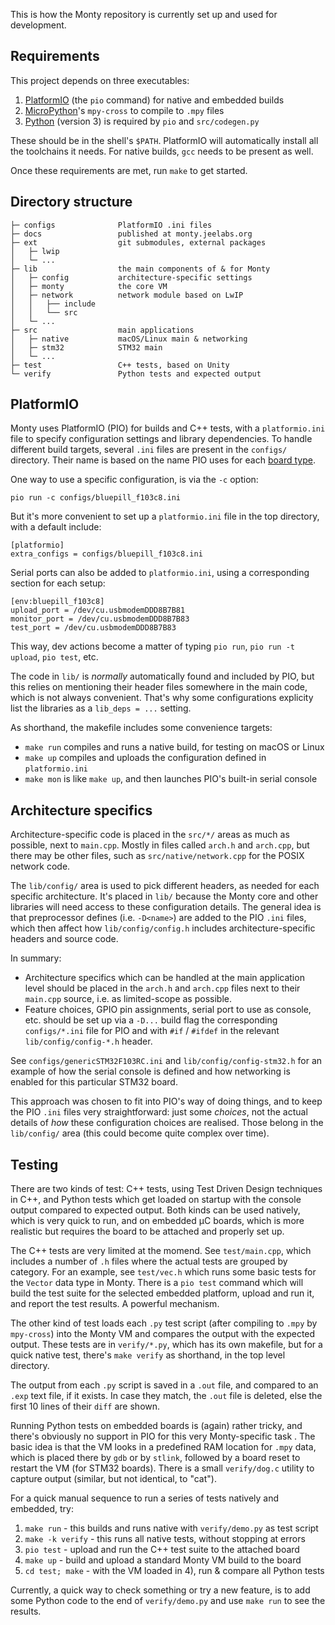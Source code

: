 This is how the Monty repository is currently set up and used for development.

## Requirements

This project depends on three executables:

1. [PlatformIO][PIO] (the `pio` command) for native and embedded builds
2. [MicroPython](https://micropython.org/)'s `mpy-cross` to compile to `.mpy`
   files
3. [Python](https://www.python.org/) (version 3) is required by `pio` and
   `src/codegen.py`

These should be in the shell's `$PATH`. PlatformIO will automatically install all  
the toolchains it needs. For native builds, `gcc` needs to be present as well.

Once these requirements are met, run `make` to get started.

[PIO]: https://docs.platformio.org/en/latest/core/installation.html

## Directory structure

```
├─ configs              PlatformIO .ini files
├─ docs                 published at monty.jeelabs.org
├─ ext                  git submodules, external packages
│   ├─ lwip
│   └─ ...
├─ lib                  the main components of & for Monty
│   ├─ config           architecture-specific settings
│   ├─ monty            the core VM
│   ├─ network          network module based on LwIP
│   │   ├── include
│   │   └── src
│   └─ ...
├─ src                  main applications
│   ├─ native           macOS/Linux main & networking
│   ├─ stm32            STM32 main
│   └─ ...
├─ test                 C++ tests, based on Unity
└─ verify               Python tests and expected output
```

## PlatformIO

Monty uses PlatformIO (PIO) for builds and C++ tests, with a `platformio.ini`
file to specify configuration settings and library dependencies. To handle
different build targets, several `.ini` files are present in the `configs/`
directory. Their name is based on the name PIO uses for each [board
type](https://platformio.org/boards).

One way to use a specific configuration, is via the `-c` option:

    pio run -c configs/bluepill_f103c8.ini

But it's more convenient to set up a `platformio.ini` file in the top directory,
with a default include:

    [platformio]
    extra_configs = configs/bluepill_f103c8.ini

Serial ports can also be added to `platformio.ini`, using a corresponding
section for each setup:

    [env:bluepill_f103c8]
    upload_port = /dev/cu.usbmodemDDD8B7B81
    monitor_port = /dev/cu.usbmodemDDD8B7B83
    test_port = /dev/cu.usbmodemDDD8B7B83

This way, dev actions become a matter of typing `pio run`, `pio run -t upload`,
`pio test`, etc.

The code in `lib/` is _normally_ automatically found and included by PIO, but
this relies on mentioning their header files somewhere in the main code, which
is not always convenient. That's why some configurations explicity list the
libraries as a `lib_deps = ...` setting.

As shorthand, the makefile includes some convenience targets:

* `make run` compiles and runs a native build, for testing on macOS or Linux
* `make up` compiles and uploads the configuration defined in `platformio.ini`
* `make mon` is like `make up`, and then launches PIO's built-in serial console

## Architecture specifics

Architecture-specific code is placed in the `src/*/` areas as much as possible,
next to `main.cpp`. Mostly in files called `arch.h` and `arch.cpp`, but there
may be other files, such as `src/native/network.cpp` for the POSIX network code.

The `lib/config/` area is used to pick different headers, as needed for each
specific architecture. It's placed in `lib/` because the Monty core and other
libraries will need access to these configuration details. The general idea is
that preprocessor defines (i.e. `-D<name>`) are added to the PIO `.ini` files,
which then affect how `lib/config/config.h` includes architecture-specific
headers and source code.

In summary:

* Architecture specifics which can be handled at the main application level
  should be placed in the `arch.h` and `arch.cpp` files next to their `main.cpp`
  source, i.e. as limited-scope as possible.
* Feature choices, GPIO pin assignments, serial port to use as console, etc.
  should be set up via a `-D...` build flag the corresponding `configs/*.ini`
  file for PIO and with `#if` / `#ifdef` in the relevant `lib/config/config-*.h`
  header.

See `configs/genericSTM32F103RC.ini` and `lib/config/config-stm32.h` for an
example of how the serial console is defined and how networking is enabled for
this particular STM32 board.

This approach was chosen to fit into PIO's way of doing things, and to keep the
PIO `.ini` files very straightforward: just some _choices_, not the actual
details of _how_ these configuration choices are realised. Those belong in the
`lib/config/` area (this could become quite complex over time).

## Testing

There are two kinds of test: C++ tests, using Test Driven Design techniques in
C++, and Python tests which get loaded on startup with the console output
compared to expected output. Both kinds can be used natively, which is very
quick to run, and on embedded µC boards, which is more realistic but requires
the board to be attached and properly set up.

The C++ tests are very limited at the momend. See `test/main.cpp`, which
includes a number of `.h` files where the actual tests are grouped by category.
For an example, see `test/vec.h` which runs some basic tests for the `Vector`
data type in Monty. There is a `pio test` command which will build the test
suite for the selected embedded platform, upload and run it, and report the test
results. A powerful mechanism.

The other kind of test loads each `.py` test script (after compiling to `.mpy`
by `mpy-cross`) into the Monty VM and compares the output with the expected
output.  These tests are in `verify/*.py`, which has its own makefile, but for a
quick native test, there's `make verify` as shorthand, in the top level
directory.

The output from each `.py` script is saved in a `.out` file, and compared to an
`.exp` text file, if it exists. In case they match, the `.out` file is deleted,
else the first 10 lines of their `diff` are shown.

Running Python tests on embedded boards is (again) rather tricky, and there's
obviously no support in PIO for this very Monty-specific task . The basic idea
is that the VM looks in a predefined RAM location for `.mpy` data, which is
placed there by `gdb` or by `stlink`, followed by a board reset to restart the
VM (for STM32 boards). There is a small `verify/dog.c` utility to capture
output (similar, but not identical, to "cat").

For a quick manual sequence to run a series of tests natively and embedded, try:

1. `make run` - this builds and runs native with `verify/demo.py` as test script
2. `make -k verify` - this runs all native tests, without stopping at errors
3. `pio test` - upload and run the C++ test suite to the attached board
4. `make up` - build and upload a standard Monty VM build to the board
5. `cd test; make` - with the VM loaded in 4), run & compare all Python tests

Currently, a quick way to check something or try a new feature, is to add some
Python code to the end of `verify/demo.py` and use `make run` to see the
results.
